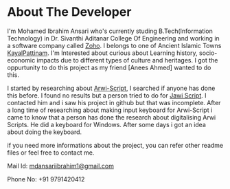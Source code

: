 <h1>About The Developer</h1>

I'm Mohamed Ibrahim Ansari who's currently studing B.Tech(Information Technology) in Dr. Sivanthi Aditanar College Of Engineering and working in a software company called [Zoho](https://www.zohocorp.com/). I belongs to one of Ancient Islamic Towns [KayalPattinam](https://en.wikipedia.org/wiki/Kayalpatnam). I'm Interested about curious about Learning history, socio-economic impacts due to different types of culture and heritages. I got the oppurtunity to do this project as my friend [Anees Ahmed] wanted to do this. 

I started by researching about [Arwi-Script](https://github.com/ArabuTamil/Readmes/blob/main/Arwi.md), I searched if anyone has done this before. I found no results but a person tried to do for [Jawi Script](https://en.wikipedia.org/wiki/Jawi_alphabet). I contacted him and i saw his project in github but that was incomplete. After a long time of researching about making input keyboard for Arwi-Script i came to know that a person has done the research about digitalising Arwi Scripts. He did a keyboard for Windows. After some days i got an idea about doing the keyboard. 

if you need more informations about the project, you can refer other readme files or feel free to contact me.

Mail Id: mdansariibrahim1@gmail.com

Phone No: +91 9791420412
